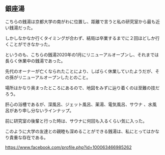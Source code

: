 ## 銀座湯

こちらの銭湯は京都大学の南がわに位置し、距離で言うと私の研究室から最も近い銭湯だった。

しかしなかなか行くタイミングが合わず、結局は卒業するまでに２回ほどしか行くことができなかった。

というのも、こちらの銭湯2020年の1月にリニューアルオープンし、それまでは長らく休業中の銭湯であった。

先代のオーナーが亡くなられたことにより、しばらく休業していたようだが、その孫がリニューアルオープンしたとのこと。

場所はかなり奥まったところにあるので、地図をみずに辿り着くのは至難の技だろう。

肝心の浴槽であるが、深風呂、ジェット風呂、薬湯、電気風呂、サウナ 、水風呂があり申し分ないラインナップ。

前に研究室の後輩と行った時は、サウナに何回も入るくらい気に入った。

このように大学の友達との親睦も深めることができる銭湯は、私にとってはかなり貴重な存在である。

https://www.facebook.com/profile.php?id=100063466985262